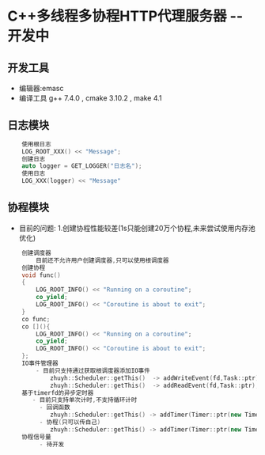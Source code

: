 # C++多线程多协程HTTP代理服务器 -- 开发中
## 开发工具
  - 编辑器:emasc
  - 编译工具 g++ 7.4.0 , cmake 3.10.2 , make 4.1
## 日志模块
```C++
    使用根日志
    LOG_ROOT_XXX() << "Message"; 
    创建日志
    auto logger = GET_LOGGER("日志名");
    使用日志
    LOG_XXX(logger) << "Message"
```
## 协程模块
- 目前的问题:
    1.创建协程性能较差(1s只能创建20万个协程,未来尝试使用内存池优化)
```C++
    创建调度器 
        目前还不允许用户创建调度器,只可以使用根调度器
    创建协程
    void func()
    {
        LOG_ROOT_INFO() << "Running on a coroutine";
        co_yield;
        LOG_ROOT_INFO() << "Coroutine is about to exit";
    }
    co func;
    co [](){
        LOG_ROOT_INFO() << "Running on a coroutine";
        co_yield;
        LOG_ROOT_INFO() << "Coroutine is about to exit";
    };
    IO事件管理器 
        - 目前只支持通过获取根调度器添加IO事件
            zhuyh::Scheduler::getThis()  -> addWriteEvent(fd,Task::ptr);
            zhuyh::Scheduler::getThis()  -> addReadEvent(fd,Task::ptr);
    基于timerfd的异步定时器 
       - 目前只支持单次计时,不支持循环计时
         - 回调函数
            zhuyh::Scheduler::getThis() -> addTimer(Timer::ptr(new Timer(sec,msec,usec,nsec)),call_back,type);
         - 协程(只可以传自己)
            zhuyh::Scheduler::getThis() -> addTimer(Timer::ptr(new Timer(sec,msec,usec,nsec)),Fiber::getThis(),type)
    协程信号量
         - 待开发
```
